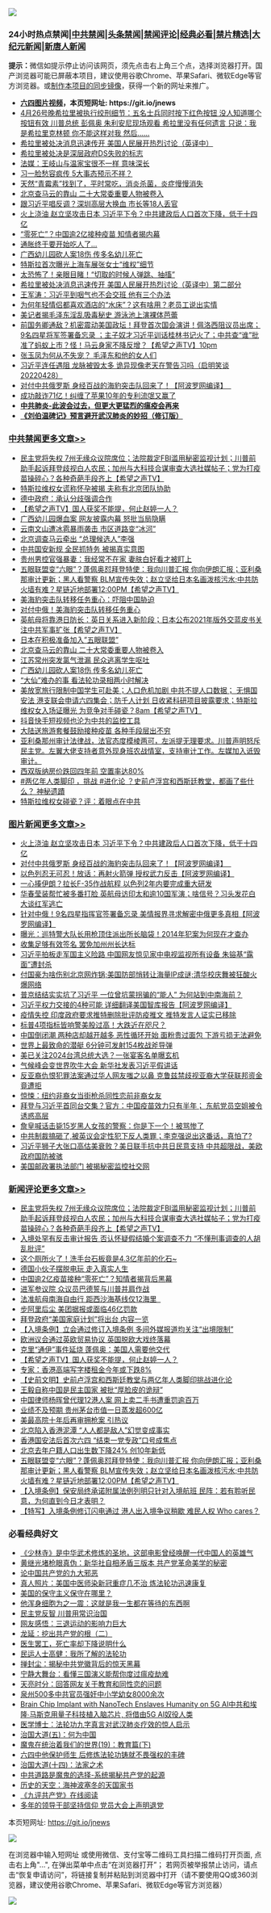 ![](https://raw.githubusercontent.com/fqnews/bnews/master/64photo/fqnews-qr.jpg)

<div id="tt">
<h3>24小时热点禁闻|<a href="#%E4%B8%AD%E5%85%B1%E7%A6%81%E9%97%BB%E6%9B%B4%E5%A4%9A%E6%96%87%E7%AB%A0">中共禁闻</a>|<a href="#%E5%9B%BE%E7%89%87%E6%96%B0%E9%97%BB%E6%9B%B4%E5%A4%9A%E6%96%87%E7%AB%A0">头条禁闻</a>|<a href="#%E6%96%B0%E9%97%BB%E8%AF%84%E8%AE%BA%E6%9B%B4%E5%A4%9A%E6%96%87%E7%AB%A0">禁闻评论|<a href="#%E5%BF%85%E7%9C%8B%E7%BB%8F%E5%85%B8%E5%A5%BD%E6%96%87">经典必看|<a href="/video.md#%E7%A6%81%E7%89%87%E7%B2%BE%E9%80%89">禁片精选</a>|<a href="https://github.com/fqnews/djy/blob/master/gb/nf1351518.md#1">大纪元新闻</a>|<a href="https://github.com/fqnews/ntdtv/blob/master/gb/prog204.md#1">新唐人新闻</a></h3>
<div><b>提示：</b>微信如提示停止访问该网页，须先点击右上角三个点，选择浏览器打开。国产浏览器可能已屏蔽本项目，建议使用谷歌Chrome、苹果Safari、微软Edge等官方浏览器。或<a href="https://github.com/fqnews/bnews/blob/master/%E5%88%B6%E4%BD%9Cgit%E7%A6%81%E9%97%BB%E9%95%9C%E5%83%8F.md">制作本项目的同步镜像</a>，获得一个新的网址来推广。</div>
<ul>
<li><b><a href="http://d1.bdrive.tk/64.mp4" target="_blank">六四图片视频</a>，本页短网址: https://git.io/jnews</b></li>
<li><a href="/bannedvideo/20210428/1535139.md">4月26号晚希拉里被执行绞刑细节：五名士兵同时按下红色按钮 没人知道哪个按钮有效  川普总统 彭佩奥 朱利安尼现场观看 希拉里没有任何遗言 只说：我是希拉里克林顿 你不能这样对我  然后......</a></li>
<li><a href="/bannedvideo/20210428/1535419.md">希拉里被处决消息迅速传开 美国人民展开热烈讨论（英译中）</a></li>
<li><a href="/bannedvideo/20210428/1535330.md">希拉里被处决是深层政府DS失败的标志</a></li>
<li><a href="/cbnews/20210428/1535245.md">法媒：王岐山与温家宝很不一样 意味深长</a></li>
<li><a href="/cbnews/20210428/1535301.md">习一脸愁容疯传 5大事态预示不祥？</a></li>
<li><a href="/lifebaike/20210428/1535140.md">天然“青霉素”找到了，平时常吃，消炎杀菌，炎症慢慢消失</a></li>
<li><a href="/cbnews/20210428/1535646.md">北京查马云的靠山 二十大常委重要人物被卷入</a></li>
<li><a href="/cbnews/20210428/1535348.md">跟习近平唱反调？深圳高层大换血 市长等18人丢官</a></li>
<li><a href="/topimagenews/20210428/1535537.md">火上浇油 赵立坚攻击日本 习近平下令？中共建政后人口首次下降，低于十四亿</a></li>
<li><a href="/cnnews/20210428/1535342.md">“零死亡”？中国逾2亿接种疫苗 知情者揭内幕</a></li>
<li><a href="/finance/20210428/1535585.md">通胀终于要开始吃人了…</a></li>
<li><a href="/cbnews/20210428/1535612.md">广西幼儿园砍人案18伤 传多名幼儿死亡</a></li>
<li><a href="/cbnews/20210428/1535458.md">特斯拉首次曝光上海车展张女士“维权”细节</a></li>
<li><a href="/cbnews/20210428/1535244.md">太恐怖了！亲眼目睹！“切取的时候人弹跳、抽搐”</a></li>
<li><a href="/bannedvideo/20210428/1535648.md">希拉里被处决消息迅速传开 美国人民展开热烈讨论（英译中）第二部分</a></li>
<li><a href="/comments/20210428/1535452.md">王军涛：习近平到咽气也不会交班 他有三个办法</a></li>
<li><a href="/funmedia/20210428/1535131.md">为何年轻情侣都喜欢酒店的“水床”？这有啥用？老员工说出实情</a></li>
<li><a href="/lifebaike/20210428/1535305.md">美记者揭毛泽东淫乱吸毒秘史 游泳池上演裸体芭蕾</a></li>
<li><a href="/comments/20210428/1535249.md">前国务卿通敌？机密震动美国政坛！拜登首次国会演讲！佩洛西阻议员出席；9名四星将军签署备忘录 ；主子奴才习近平训话桂林书记火了；中共查“谁”批准了蚂蚁上市？怪！马云身家不降反增？【希望之声TV】10pm</a></li>
<li><a href="/lifebaike/20210428/1535222.md">张玉凤为何从不失宠？ 毛泽东和他的女人们</a></li>
<li><a href="/bannedvideo/20210428/1535467.md">习近平连任遇阻 龙脉被毁太多 诡异现像老天在警告习吗（启明笑谈20220428）</a></li>
<li><a href="/topimagenews/20210428/1535430.md">对付中共俄罗斯 身经百战的海豹突击队回来了！【阿波罗网编译】  </a></li>
<li><a href="/cnnews/20210428/1535711.md">成功敲诈71亿！纠缠了苹果10年的专利流氓又赢了</a></li>
<li><b><a href="/comments/20200211/1275071.md" target="_blank">中共肺炎-此波会过去，但更大更猛烈的瘟疫会再来</a></b></li>
<li><b><a href="/comments/20200207/1272816.md" target="_blank">《刘伯温碑记》预言避开武汉肺炎的妙招（修订版）</a></b></li>
</ul>
</div>

<div class="catlist">
<h3><a href="/cbnews/" target="_blank">中共禁闻</a><span><a href="/cbnews/" target="_blank" rel="nofollow">更多文章>></a></span></h3>
<ul>
<li><a href="/comments/20210429/1535886.md" target="_blank">民主党将失权  7州无缘众议院席位；法院裁定FBI滥用秘密监视计划；川普前助手起诉拜登歧视白人农民；加州与大科技合谋审查大选社媒帖子；党为打疫苗操碎心？各种奇葩手段齐上【希望之声TV】</a></li>
<li><a href="/cbnews/20210429/1535851.md" target="_blank">特斯拉维权女谎称怀孕被揭 夫称有北京团队协助</a></li>
<li><a href="/cbnews/20210429/1535809.md" target="_blank">德中政府：承认分歧强调合作</a></li>
<li><a href="/comments/20210429/1535801.md" target="_blank">【希望之声TV】国人获奖不能提，何止赵婷一人？</a></li>
<li><a href="/cbnews/20210429/1535785.md" target="_blank">广西幼儿园爆血案 网友披露内幕 怒批当局隐瞒</a></li>
<li><a href="/cbnews/20210429/1535784.md" target="_blank">云南文山遭冰雹暴雨袭击 市区道路变“冰河”</a></li>
<li><a href="/cbnews/20210429/1535776.md" target="_blank">北京调查马云牵出 “总理候选人”李强</a></li>
<li><a href="/cbnews/20210429/1535761.md" target="_blank">中共国安新规 全民抓特务 被揭真实意图</a></li>
<li><a href="/cbnews/20210429/1535755.md" target="_blank">贵州男控官强暴妻：我经常不在家 妻肤白好看才被盯上</a></li>
<li><a href="/comments/20210429/1535741.md" target="_blank">五眼联盟变“六眼”？蓬佩奥怼拜登特使：我向川普汇报 你向伊朗汇报；亚利桑那审计更新；黑人看警察 BLM宣传失效；赵立坚给日本名画泼核污水;中共防火墙有难？星链近地部署12:00PM【希望之声TV】</a></li>
<li><a href="/cbnews/20210428/1535721.md" target="_blank">美海豹突击队转移任务重心：吓阻中国胁迫</a></li>
<li><a href="/cbnews/20210428/1535662.md" target="_blank">对付中俄！美海豹突击队转移任务重心</a></li>
<li><a href="/comments/20210428/1535654.md" target="_blank">英航母将靠港日防长：英日关系进入新阶段；日本公布2021年版外交蓝皮书关注中共军事扩张【希望之声TV】</a></li>
<li><a href="/cbnews/20210428/1535647.md" target="_blank">日本在积极准备加入&#8221;五眼联盟&#8221;</a></li>
<li><a href="/cbnews/20210428/1535646.md" target="_blank">北京查马云的靠山 二十大常委重要人物被卷入</a></li>
<li><a href="/cbnews/20210428/1535645.md" target="_blank">江苏常州突发氯气泄漏 民众逃离学生呕吐</a></li>
<li><a href="/cbnews/20210428/1535612.md" target="_blank">广西幼儿园砍人案18伤 传多名幼儿死亡</a></li>
<li><a href="/cbnews/20210428/1535533.md" target="_blank">“大仙”难办的事  看法轮功录相两小时解决</a></li>
<li><a href="/comments/20210428/1535599.md" target="_blank">美放宽旅行限制中国学生可赴美；人口危机加剧 中共不提人口数据； 无惧国安法 港支联会申请六四集会；防千人计划 日收紧科研项目披露要求；特斯拉维权女入场证曝光 为竞争对手碰瓷？8am【希望之声TV】</a></li>
<li><a href="/cbnews/20210428/1535532.md" target="_blank">抖音快手短视频也沦为中共的监控工具</a></li>
<li><a href="/cbnews/20210428/1535584.md" target="_blank">大陆送旅游套餐鼓励接种疫苗 各种手段层出不穷</a></li>
<li><a href="/comments/20210428/1535548.md" target="_blank">亚利桑那州审计法律战，法官态度模棱两可，左派提无理要求。川普声明怒斥民主党。左翼大佬支持者意外现身班农战情室，支持审计工作。左媒加入诋毁审计。</a></li>
<li><a href="/cbnews/20210428/1535516.md" target="_blank">西双版纳房价跌回四年前 空置率达80%</a></li>
<li><a href="/comments/20210428/1535483.md" target="_blank">#两亿年人类脚印 ，挑战 #进化论 ？史前卢浮宫和西斯廷教堂，都画了些什么？ 神秘遗蹟</a></li>
<li><a href="/cbnews/20210428/1535479.md" target="_blank">特斯拉维权女碰瓷？评：着眼点在中共</a></li>

</ul>
</div>
<div class="catlist">
<h3><a href="/topimagenews/" target="_blank">图片新闻</a><span><a href="/topimagenews/" target="_blank" rel="nofollow">更多文章>></a></span></h3>
<ul>
<li><a href="/topimagenews/20210428/1535537.md" target="_blank">火上浇油 赵立坚攻击日本 习近平下令？中共建政后人口首次下降，低于十四亿</a></li>
<li><a href="/topimagenews/20210428/1535430.md" target="_blank">对付中共俄罗斯 身经百战的海豹突击队回来了！【阿波罗网编译】  </a></li>
<li><a href="/topimagenews/20210428/1535346.md" target="_blank">以色列忍无可忍！放话：再射火箭弹 授权武力反击【阿波罗网编译】</a></li>
<li><a href="/topimagenews/20210428/1535299.md" target="_blank">一心揍伊朗？拉长F-35作战航程 以色列2年内要完成重大研发</a></li>
<li><a href="/topimagenews/20210427/1534826.md" target="_blank">华春莹装帮忙被多番打脸 英航母访印太和逾10国军演；啥信号？习头发花白大谈红军逃亡</a></li>
<li><a href="/topimagenews/20210427/1534723.md" target="_blank">针对中俄！9名四星指挥官签署备忘录 美情报界寻求解密中俄更多真相【阿波罗网编译】</a></li>
<li><a href="/topimagenews/20210427/1534591.md" target="_blank">曝光：巡特警大队长用枪顶住派出所长脑袋！2014年犯案为何现在才查办</a></li>
<li><a href="/topimagenews/20210427/1534584.md" target="_blank">收集足够有效签名 罢免加州州长达标</a></li>
<li><a href="/topimagenews/20210427/1534438.md" target="_blank">习近平拍板走军国主义险路 中国网友惊见家中电视监视所有设备 朱镕基“露面”遭封杀</a></li>
<li><a href="/topimagenews/20210426/1534079.md" target="_blank">付国豪为啥伤别北京网炸锅;美国防部悄转让海量IP成谜;清华校庆舞被狂酸火爆网络</a></li>
<li><a href="/topimagenews/20210426/1533900.md" target="_blank">普京结结实实坑了习近平 一位曾坑蒙拐骗的“能人” 为何站到中南海前？</a></li>
<li><a href="/topimagenews/20210426/1533897.md" target="_blank">习近平权力交接的4种可能 详细翻译美国智库报告【阿波罗网编译】</a></li>
<li><a href="/topimagenews/20210426/1533645.md" target="_blank">疫情失控 印度政府要求推特删除批评防疫推文 推特发言人证实已移除</a></li>
<li><a href="/topimagenews/20210425/1533627.md" target="_blank">标普4项指标皆响警美股过高！大跌近在咫尺？</a></li>
<li><a href="/topimagenews/20210425/1533470.md" target="_blank">中国倒闭潮 两种店却越开越多 恶性循环开始 面粉贵过面包 下游亏损无法避免</a></li>
<li><a href="/topimagenews/20210425/1533462.md" target="_blank">世界上最致命的潜艇 6分钟可发射154枚战斧导弹</a></li>
<li><a href="/topimagenews/20210425/1533283.md" target="_blank">美已关注2024台湾总统大选？一张宴客名单曝玄机</a></li>
<li><a href="/topimagenews/20210425/1533227.md" target="_blank">气候峰会变世界吹牛大会 新华社发表习近平假讲话</a></li>
<li><a href="/topimagenews/20210425/1533171.md" target="_blank">反亚裔仇恨犯罪法案通过华人网友嗤之以鼻 克鲁兹禁歧视亚裔大学获联邦资金竟遭拒</a></li>
<li><a href="/topimagenews/20210423/1532370.md" target="_blank">惊悚：纽约非裔女当街枪杀同性恋前非裔女友</a></li>
<li><a href="/topimagenews/20210423/1532314.md" target="_blank">拜登与习近平首同台交集？官方：中国疫苗效力只有半年； 东航党员空姐被令诱惑高层</a></li>
<li><a href="/topimagenews/20210423/1532106.md" target="_blank">詹皇喊话击毙15岁黑人女孩的警察：你是下一个！被骂惨了</a></li>
<li><a href="/topimagenews/20210423/1532061.md" target="_blank">中共制裁搞砸了,被英议会定性犯下反人类罪；李克强说出这番话，真怕了?</a></li>
<li><a href="/topimagenews/20210423/1531789.md" target="_blank">习近平狮子大张口高估美衰败？美日联手抗中共日民意支持 中共超限战，美欧政府国防被骇</a></li>
<li><a href="/topimagenews/20210423/1531772.md" target="_blank">美国邮政署执法部门 被揭秘密监控社交网</a></li>

</ul>
</div>
<div class="catlist">
<h3><a href="/comments/" target="_blank">新闻评论</a><span><a href="/comments/" target="_blank" rel="nofollow">更多文章>></a></span></h3>
<ul>
<li><a href="/comments/20210429/1535886.md" target="_blank">民主党将失权  7州无缘众议院席位；法院裁定FBI滥用秘密监视计划；川普前助手起诉拜登歧视白人农民；加州与大科技合谋审查大选社媒帖子；党为打疫苗操碎心？各种奇葩手段齐上【希望之声TV】</a></li>
<li><a href="/comments/20210429/1535865.md" target="_blank">入境处罕有反击审计报告 否认怀疑假结婚个案调查不力 “不懂刑事调查的人胡乱批评”</a></li>
<li><a href="/comments/20210429/1535849.md" target="_blank">这个厕所火了！洗手台石板竟是4.3亿年前的化石~</a></li>
<li><a href="/comments/20210429/1535838.md" target="_blank">德国小伙子摆脱电玩 走入真实人生</a></li>
<li><a href="/comments/20210429/1535837.md" target="_blank">中国逾2亿疫苗接种“零死亡”？知情者揭背后黑幕</a></li>
<li><a href="/comments/20210429/1535828.md" target="_blank">进军参议院 众议员巴德誓与川普并肩作战</a></li>
<li><a href="/comments/20210429/1535827.md" target="_blank">法准航母南海自由行 距西沙海基线仅12海里  </a></li>
<li><a href="/comments/20210429/1535826.md" target="_blank">步阿里后尘 美团据报或面临46亿罚款</a></li>
<li><a href="/comments/20210429/1535816.md" target="_blank">拜登政府“美国家庭计划”将出台 内容一览</a></li>
<li><a href="/comments/20210429/1535811.md" target="_blank">【入境条例】立会通过修订入境条例 多间外媒报道均关注“出境限制”</a></li>
<li><a href="/comments/20210429/1535810.md" target="_blank">欧洲议会通过英欧贸易协议 英国脱欧大戏终落幕</a></li>
<li><a href="/comments/20210429/1535804.md" target="_blank">克里“通伊”事件延烧 蓬佩奥：美国人需要他交代</a></li>
<li><a href="/comments/20210429/1535801.md" target="_blank">【希望之声TV】国人获奖不能提，何止赵婷一人？</a></li>
<li><a href="/comments/20210429/1535797.md" target="_blank">专家：香港高端写字楼租金今年或下跌8%</a></li>
<li><a href="/comments/20210429/1535788.md" target="_blank">【史前文明】史前卢浮宫和西斯廷教堂与两亿年人类脚印挑战进化论</a></li>
<li><a href="/comments/20210429/1535787.md" target="_blank">王毅自称中国是民主国家 被批“厚脸皮的诡辩”</a></li>
<li><a href="/comments/20210429/1535786.md" target="_blank">中国律师杨晖曾代理12港人案 网上卖二手书遭重罚逾百万</a></li>
<li><a href="/comments/20210429/1535780.md" target="_blank">业绩不及预期 贵州茅台市值一日蒸发超600亿</a></li>
<li><a href="/comments/20210429/1535774.md" target="_blank">美最高院十年后再审拥枪案 引热议</a></li>
<li><a href="/comments/20210429/1535764.md" target="_blank">北京陷入香港泥潭 “人人都是敌人”幻觉变成事实</a></li>
<li><a href="/comments/20210429/1535763.md" target="_blank">香港国安法后首次六四 “结束一党专政”口号成焦点</a></li>
<li><a href="/comments/20210429/1535747.md" target="_blank">北京去年户籍人口出生数下降24% 创10年新低</a></li>
<li><a href="/comments/20210429/1535741.md" target="_blank">五眼联盟变“六眼”？蓬佩奥怼拜登特使：我向川普汇报 你向伊朗汇报；亚利桑那审计更新；黑人看警察 BLM宣传失效；赵立坚给日本名画泼核污水;中共防火墙有难？星链近地部署12:00PM【希望之声TV】</a></li>
<li><a href="/comments/20210429/1535729.md" target="_blank">【入境条例】保安局终承诺附属法例列明只针对入境航班 民阵：若有聆听民意，为何直到今日才表明？</a></li>
<li><a href="/comments/20210429/1535728.md" target="_blank">【特写】入境条例修订闪电通过 港人出入境争议稍歇 难民人权 Who cares？</a></li>

</ul>
</div>

<div class="catlist">
<h3>必看经典好文</h3>
<ul>
<li><a href="/comments/20201013/1412612.md" target="_blank">《少林寺》是中华武术修炼的圣地，这部电影曾经唤醒一代中国人的英雄气</a></li>
<li><a href="/lifebaike/20180921/1001174.md" target="_blank">黄继光堵枪眼真伪：新华社自相矛盾三版本 共产党革命美学的秘密</a></li>
<li><a href="/comments/20200717/1361899.md" target="_blank">论中国共产党的九大邪恶</a></li>
<li><a href="/comments/20210215/1487728.md" target="_blank">真人照片：美国中医师染新冠重症几不治 炼法轮功迅速康复</a></li>
<li><a href="/lifebaike/20200520/1331379.md" target="_blank">美国的保守主义保守在哪里？</a></li>
<li><a href="/topimagenews/20210219/1489990.md" target="_blank">他浑身细胞为之一震：这就是我一生都在等待的东西啊</a></li>
<li><a href="/comments/20200621/1348236.md" target="_blank">民主党反智 川普用常识治国</a></li>
<li><a href="/cbnews/20200126/1265515.md" target="_blank">网友感悟：三退运动的影响力巨大</a></li>
<li><a href="/comments/20200928/1404653.md" target="_blank">龙延：挖出共产党的根（二）</a></li>
<li><a href="/sohnews/20150904/445868.md" target="_blank">医生罢工，死亡率却下降说明什么</a></li>
<li><a href="/ccpdope/20200729/1369047.md" target="_blank">民运人士高健：我所了解的法轮功</a></li>
<li><a href="/topimagenews/20170218/694213.md" target="_blank">掸封尘：揭秘中共党徽背后的惊天黑幕</a></li>
<li><a href="/comments/20200527/1273654.md" target="_blank">宁静大舞台：看懂三国演义能帮你度过瘟疫劫难</a></li>
<li><a href="/cbnews/20200916/1397196.md" target="_blank">天亮时分：回答网友关于教育和同性恋的问题</a></li>
<li><a href="/comments/20200704/783272.md" target="_blank">泉州500多中共官员强奸中小学幼女8000余次</a></li>
<li><a href="/comments/20200901/1451956.md" target="_blank">Brain Chip Implant with NanoTech Enslaves Humanity on 5G AI中共和埃隆∙马斯克用量子科技植入脑芯片, 将借由5G AI奴役人类</a></li>
<li><a href="/comments/20200820/1382989.md" target="_blank">医学博士：法轮功九字真言对武汉肺炎疗效的惊人启示</a></li>
<li><a href="/cbnews/20180311/913065.md" target="_blank">治国大道(五)：何为中国</a></li>
<li><a href="/comments/20180716/972458.md" target="_blank">魔鬼在统治着我们的世界(19)：教育篇(下)</a></li>
<li><a href="/comments/20200926/1403542.md" target="_blank">六四中他保护师生 后修炼法轮功铸就不畏强权的丰碑</a></li>
<li><a href="/cbnews/20180320/916962.md" target="_blank">治国大道(十四)：法家之术</a></li>
<li><a href="/comments/20181209/1044543.md" target="_blank">中共道路是魔鬼的选择-系统揭秘共产党的起源</a></li>
<li><a href="/tculture/xiulian/20170318/732480.md" target="_blank">历史的天空：海神波塞冬的天国家书</a></li>
<li><a href="/bookonline/20131116/201057.md" target="_blank">《九评共产党》在线阅读</a></li>
<li><a href="/comments/20210307/1500218.md" target="_blank">多年的领导干部坚持信仰 党员大会上声明退党</a></li>

</ul>
</div>

本页短网址: https://git.io/jnews

![](https://raw.githubusercontent.com/fqnews/bnews/master/64photo/fqnews-qr.jpg)

在浏览器中输入短网址 或使用微信、支付宝等二维码工具扫描二维码打开页面, 点击右上角"...", 在弹出菜单中点击“在浏览器打开”； 若网页被举报禁止访问，请点击“恢复申请访问”，将链接复制并粘贴到浏览器中打开（请不要使用QQ或360浏览器，建议使用谷歌Chrome、苹果Safari、微软Edge等官方浏览器）

![](https://raw.githubusercontent.com/fqnews/bnews/master/64photo/wx.jpg)